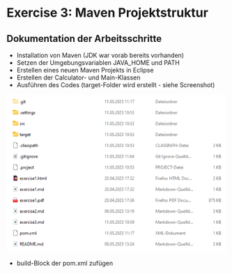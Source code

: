 # Exercise 3: Maven Projektstruktur
## Dokumentation der Arbeitsschritte
- Installation von Maven (JDK war vorab bereits vorhanden)
- Setzen der Umgebungsvariablen JAVA_HOME und PATH
- Erstellen eines neuen Maven Projekts in Eclipse
- Erstellen der Calculator- und Main-Klassen
- Ausführen des Codes (target-Folder wird erstellt - siehe Screenshot)

![screenshot_dateisystem](resources/images/ex3_1.png)

- build-Block der pom.xml zufügen